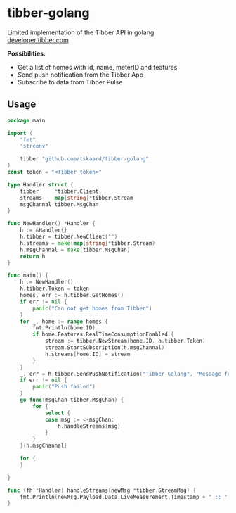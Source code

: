 # tibber-golang  
Limited implementation of the Tibber API in golang  
[developer.tibber.com](https://developer.tibber.com)  

**Possibilities:**
* Get a list of homes with id, name, meterID and features
* Send push notification from the Tibber App
* Subscribe to data from Tibber Pulse


## Usage

```go
package main

import (
	"fmt"
	"strconv"

	tibber "github.com/tskaard/tibber-golang"
)
const token = "<Tibber token>"

type Handler struct {
	tibber     *tibber.Client
	streams    map[string]*tibber.Stream
	msgChannal tibber.MsgChan
}

func NewHandler() *Handler {
	h := &Handler{}
	h.tibber = tibber.NewClient("")
	h.streams = make(map[string]*tibber.Stream)
	h.msgChannal = make(tibber.MsgChan)
	return h
}

func main() {
    h := NewHandler()
	h.tibber.Token = token
	homes, err := h.tibber.GetHomes()
	if err != nil {
		panic("Can not get homes from Tibber")
	}
	for _, home := range homes {
		fmt.Println(home.ID)
		if home.Features.RealTimeConsumptionEnabled {
			stream := tibber.NewStream(home.ID, h.tibber.Token)
			stream.StartSubscription(h.msgChannal)
			h.streams[home.ID] = stream
		}
	}
	_, err = h.tibber.SendPushNotification("Tibber-Golang", "Message from GO")
	if err != nil {
		panic("Push failed")
	}
	go func(msgChan tibber.MsgChan) {
		for {
			select {
			case msg := <-msgChan:
				h.handleStreams(msg)
			}
		}
	}(h.msgChannal)

	for {
	}

}

func (fh *Handler) handleStreams(newMsg *tibber.StreamMsg) {
	fmt.Println(newMsg.Payload.Data.LiveMeasurement.Timestamp + " :: " + strconv.Itoa(newMsg.Payload.Data.LiveMeasurement.Power) + " Watt")
}
```